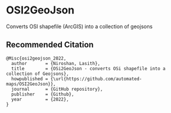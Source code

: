 # OSI2GeoJson
Converts OSI shapefile (ArcGIS) into a collection of geojsons

## Recommended Citation
```
@Misc{osi2geojson_2022,
  author       = {Niroshan, Lasith},
  title        = {OSi2GeoJson - converts OSi shapefile into a collection of Geojsons},
  howpublished = {\url{https://github.com/automated-maps/OSI2GeoJson}},
  journal      = {GitHub repository},
  publisher    = {Github},
  year         = {2022},
}‌
```
